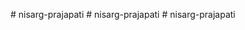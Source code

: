 
#   n i s a r g - p r a j a p a t i  
 #   n i s a r g - p r a j a p a t i  
 #   n i s a r g - p r a j a p a t i  
 